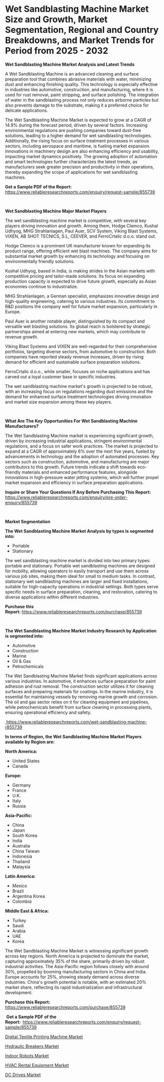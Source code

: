 <p><h1>Wet Sandblasting Machine Market Size and Growth, Market Segmentation, Regional and Country Breakdowns, and Market Trends for Period from 2025 -  2032</h1></p><p><strong>Wet Sandblasting Machine Market Analysis and Latest Trends</strong></p>
<p><p>A Wet Sandblasting Machine is an advanced cleaning and surface preparation tool that combines abrasive materials with water, minimizing dust and enhancing finishing quality. This technology is especially effective in industries like automotive, construction, and manufacturing, where it is used for rust removal, paint stripping, and surface polishing. The integration of water in the sandblasting process not only reduces airborne particles but also prevents damage to the substrate, making it a preferred choice for delicate applications.</p><p>The Wet Sandblasting Machine Market is expected to grow at a CAGR of 14.9% during the forecast period, driven by several factors. Increasing environmental regulations are pushing companies toward dust-free solutions, leading to a higher demand for wet sandblasting technologies. Additionally, the rising focus on surface treatment processes in various sectors, including aerospace and maritime, is fueling market expansion. Innovations in machinery design are also enhancing efficiency and usability, impacting market dynamics positively. The growing adoption of automation and smart technologies further characterizes the latest trends, as manufacturers seek greater precision and productivity in their operations, thereby expanding the scope of applications for wet sandblasting machines.</p></p>
<p><strong>Get a Sample PDF of the Report:&nbsp;</strong> <a href="https://www.reliableresearchreports.com/enquiry/request-sample/855739?utm_campaign=31&utm_medium=2&utm_source=Github&utm_content=ia&utm_term=16022025&utm_id=wet-sandblasting-machine">https://www.reliableresearchreports.com/enquiry/request-sample/855739</a></p>
<p>&nbsp;</p>
<p><strong>Wet Sandblasting Machine Major Market Players</strong></p>
<p><p>The wet sandblasting machine market is competitive, with several key players driving innovation and growth. Among them, Hodge Clemco, Kushal Udhyog, MHG Strahlanlagen, Paul Auer, SCV System, Viking Blast Systems, VIXEN, AB SHOT TECNICS, S.L, CEEVER, and FerroCrtalic d.o.o. stand out.</p><p>Hodge Clemco is a prominent UK manufacturer known for expanding its product range, offering efficient wet blast machines. The company aims for substantial market growth by enhancing its technology and focusing on environmentally friendly solutions.</p><p>Kushal Udhyog, based in India, is making strides in the Asian markets with competitive pricing and tailor-made solutions. Its focus on expanding production capacity is expected to drive future growth, especially as Asian economies continue to industrialize.</p><p>MHG Strahlanlagen, a German specialist, emphasizes innovative design and high-quality engineering, catering to various industries. Its commitment to R&D positions the company well for future market expansion, particularly in Europe.</p><p>Paul Auer is another notable player, distinguished by its compact and versatile wet blasting solutions. Its global reach is bolstered by strategic partnerships aimed at entering new markets, which may contribute to revenue growth.</p><p>Viking Blast Systems and VIXEN are well-regarded for their comprehensive portfolios, targeting diverse sectors, from automotive to construction. Both companies have reported steady revenue increases, driven by rising demand for efficient and sustainable surface preparation solutions.</p><p>FerroCrtalic d.o.o., while smaller, focuses on niche applications and has carved out a loyal customer base in specific industries.</p><p>The wet sandblasting machine market's growth is projected to be robust, with an increasing focus on regulations regarding dust emissions and the demand for enhanced surface treatment technologies driving innovation and market size expansion among these key players.</p></p>
<p>&nbsp;</p>
<p><strong>What Are The Key Opportunities For Wet Sandblasting Machine Manufacturers?</strong></p>
<p><p>The Wet Sandblasting Machine market is experiencing significant growth, driven by increasing industrial applications, stringent environmental regulations, and a focus on safer work practices. The market is projected to expand at a CAGR of approximately 6% over the next five years, fueled by advancements in technology and the adoption of automated processes. Key sectors such as construction, automotive, and manufacturing are major contributors to this growth. Future trends indicate a shift towards eco-friendly materials and enhanced performance features, alongside innovations in high-pressure water jetting systems, which will further propel market expansion and efficiency in surface preparation applications.</p></p>
<p><strong>Inquire or Share Your Questions If Any Before Purchasing This Report:</strong> <a href="https://www.reliableresearchreports.com/enquiry/pre-order-enquiry/855739?utm_campaign=31&utm_medium=2&utm_source=Github&utm_content=ia&utm_term=16022025&utm_id=wet-sandblasting-machine">https://www.reliableresearchreports.com/enquiry/pre-order-enquiry/855739</a></p>
<p>&nbsp;</p>
<p><strong>Market Segmentation</strong></p>
<p><strong>The Wet Sandblasting Machine Market Analysis by types is segmented into:</strong></p>
<p><ul><li>Portable</li><li>Stationary</li></ul></p>
<p><p>The wet sandblasting machine market is divided into two primary types: portable and stationary. Portable wet sandblasting machines are designed for mobility, allowing operators to easily transport and use them across various job sites, making them ideal for small to medium tasks. In contrast, stationary wet sandblasting machines are larger and fixed installations, suitable for high-capacity operations in industrial settings. Both types serve specific needs in surface preparation, cleaning, and restoration, catering to diverse applications within different industries.</p></p>
<p><strong>Purchase this Report:&nbsp;</strong><a href="https://www.reliableresearchreports.com/purchase/855739?utm_campaign=31&utm_medium=2&utm_source=Github&utm_content=ia&utm_term=16022025&utm_id=wet-sandblasting-machine">https://www.reliableresearchreports.com/purchase/855739</a></p>
<p>&nbsp;</p>
<p><strong>The Wet Sandblasting Machine Market Industry Research by Application is segmented into:</strong></p>
<p><ul><li>Automotive</li><li>Construction</li><li>Marine</li><li>Oil & Gas</li><li>Petrochemicals</li></ul></p>
<p><p>The Wet Sandblasting Machine Market finds significant applications across various industries. In automotive, it enhances surface preparation for paint adhesion and rust removal. The construction sector utilizes it for cleaning surfaces and preparing materials for coatings. In the marine industry, it is essential for maintaining vessels by removing marine growth and corrosion. The oil and gas sector relies on it for cleaning equipment and pipelines, while petrochemicals benefit from surface cleaning in processing plants, ensuring operational efficiency and safety.</p></p>
<p><a href="https://www.reliableresearchreports.com/wet-sandblasting-machine-r855739?utm_campaign=31&utm_medium=2&utm_source=Github&utm_content=ia&utm_term=16022025&utm_id=wet-sandblasting-machine">&nbsp;https://www.reliableresearchreports.com/wet-sandblasting-machine-r855739</a></p>
<p><strong>In terms of Region, the Wet Sandblasting Machine Market Players available by Region are:</strong></p>
<p>
    <p> <strong> North America: </strong>
        <ul>
            <li>United States</li>
            <li>Canada</li>
        </ul>
        </p> 
    <p> <strong> Europe: </strong>
        <ul>
            <li>Germany</li>
            <li>France</li>
            <li>U.K.</li>
            <li>Italy</li>
            <li>Russia</li>
        </ul>
        </p> 
    <p> <strong> Asia-Pacific: </strong>
        <ul>
            <li>China</li>
            <li>Japan</li>
            <li>South Korea</li>
            <li>India</li>
            <li>Australia</li>
            <li>China Taiwan</li>
            <li>Indonesia</li>
            <li>Thailand</li>
            <li>Malaysia</li>
        </ul>
        </p> 
    <p> <strong> Latin America: </strong>
        <ul>
            <li>Mexico</li>
            <li>Brazil</li>
            <li>Argentina Korea</li>
            <li>Colombia</li>
        </ul>
        </p> 
    <p> <strong> Middle East & Africa: </strong>
        <ul>
            <li>Turkey</li>
            <li>Saudi</li>
            <li>Arabia</li>
            <li>UAE</li>
            <li>Korea</li>
        </ul>
    </p>
    </p>
<p><p>The Wet Sandblasting Machine Market is witnessing significant growth across key regions. North America is projected to dominate the market, capturing approximately 35% of the share, primarily driven by robust industrial activities. The Asia-Pacific region follows closely with around 30%, propelled by booming manufacturing sectors in China and India. Europe accounts for 25%, showing steady demand across diverse industries. China's growth potential is notable, with an estimated 20% market share, reflecting its rapid industrialization and infrastructural development.</p></p>
<p><strong>Purchase this Report: </strong><a href="https://www.reliableresearchreports.com/purchase/855739?utm_campaign=31&utm_medium=2&utm_source=Github&utm_content=ia&utm_term=16022025&utm_id=wet-sandblasting-machine">https://www.reliableresearchreports.com/purchase/855739</a></p>
<p>&nbsp;<strong>Get a Sample PDF of the Report:&nbsp;&nbsp;</strong><a href="https://www.reliableresearchreports.com/enquiry/request-sample/855739?utm_campaign=31&utm_medium=2&utm_source=Github&utm_content=ia&utm_term=16022025&utm_id=wet-sandblasting-machine">https://www.reliableresearchreports.com/enquiry/request-sample/855739</a></p>
<p><strong></strong></p>
<p><p><a href="https://github.com/crooneinis80/Market-Research-Report-List-1/blob/main/digital-textile-printing-machine-market.md?utm_campaign=31&utm_medium=2&utm_source=Github&utm_content=ia&utm_term=16022025&utm_id=wet-sandblasting-machine">Digital Textile Printing Machine Market</a></p><p><a href="https://github.com/zupankocka/Market-Research-Report-List-1/blob/main/hydraulic-breakers-market.md?utm_campaign=31&utm_medium=2&utm_source=Github&utm_content=ia&utm_term=16022025&utm_id=wet-sandblasting-machine">Hydraulic Breakers Market</a></p><p><a href="https://github.com/bogganbillie6969/Market-Research-Report-List-1/blob/main/indoor-robots-market.md?utm_campaign=31&utm_medium=2&utm_source=Github&utm_content=ia&utm_term=16022025&utm_id=wet-sandblasting-machine">Indoor Robots Market</a></p><p><a href="https://github.com/boisetwa16/Market-Research-Report-List-1/blob/main/hvac-rental-equipment-market.md?utm_campaign=31&utm_medium=2&utm_source=Github&utm_content=ia&utm_term=16022025&utm_id=wet-sandblasting-machine">HVAC Rental Equipment Market</a></p><p><a href="https://github.com/viipposahko25/Market-Research-Report-List-1/blob/main/dc-drives-market.md?utm_campaign=31&utm_medium=2&utm_source=Github&utm_content=ia&utm_term=16022025&utm_id=wet-sandblasting-machine">DC Drives Market</a></p></p>